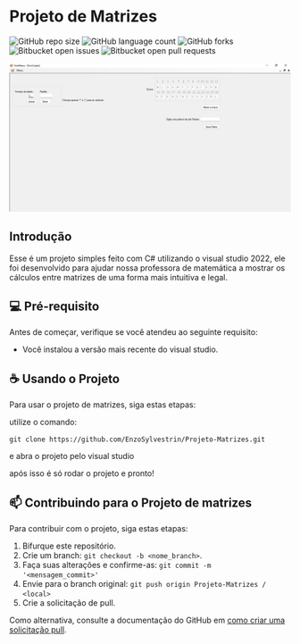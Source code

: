 # Projeto de Matrizes

![GitHub repo size](https://img.shields.io/github/repo-size/EnzoSylvestrin/Projeto-Matrizes?style=for-the-badge)
![GitHub language count](https://img.shields.io/github/languages/count/EnzoSylvestrin/Projeto-Matrizes?style=for-the-badge)
![GitHub forks](https://img.shields.io/github/forks/EnzoSylvestrin/Projeto-Matrizes?style=for-the-badge)
![Bitbucket open issues](https://img.shields.io/bitbucket/issues/EnzoSylvestrin/Projeto-Matrizes?style=for-the-badge)
![Bitbucket open pull requests](https://img.shields.io/bitbucket/pr-raw/EnzoSylvestrin/Projeto-Matrizes?style=for-the-badge)

<img src="exemplo-img.png" alt="Imagem de uma das telas do projeto">

## Introdução

Esse é um projeto simples feito com C# utilizando o visual studio 2022, ele foi desenvolvido para ajudar nossa professora de matemática a mostrar os cálculos entre matrizes de uma forma mais intuitiva e legal.

## 💻 Pré-requisito

Antes de começar, verifique se você atendeu ao seguinte requisito:
* Você instalou a versão mais recente do visual studio.

## ☕ Usando o Projeto

Para usar o projeto de matrizes, siga estas etapas:

utilize o comando:

```
git clone https://github.com/EnzoSylvestrin/Projeto-Matrizes.git
```

e abra o projeto pelo visual studio

após isso é só rodar o projeto e pronto!

## 📫 Contribuindo para o Projeto de matrizes
Para contribuir com o projeto, siga estas etapas:

1. Bifurque este repositório.
2. Crie um branch: `git checkout -b <nome_branch>`.
3. Faça suas alterações e confirme-as: `git commit -m '<mensagem_commit>'`
4. Envie para o branch original: `git push origin Projeto-Matrizes / <local>`
5. Crie a solicitação de pull.

Como alternativa, consulte a documentação do GitHub em [como criar uma solicitação pull](https://help.github.com/en/github/collaborating-with-issues-and-pull-requests/creating-a-pull-request).
